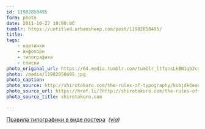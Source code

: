 ```yaml
---
id: 11982850495
form: photo
date: 2011-10-27 10:00:06
tumblr: https://untitled.urbansheep.com/post/11982850495/
title:
tags:
    - картинки
    - инфопорн
    - типографика
    - списки
photo_original_url: https://64.media.tumblr.com/tumblr_ltfqnsLkBN1qb2cg0o1_1280.jpg
photo: /media/11982850495.jpg
photo_caption: 
photo_source: http://shirotokuro.com/the-rules-of-typography/kobjdk6eooujtzmfs2prrek6o1_1280/
photo_source_url: https://href.li/?http://shirotokuro.com/the-rules-of-typography/kobjdk6eooujtzmfs2prrek6o1_1280/
photo_source_title: shirotokuro.com

---
```


<p><a href="http://shirotokuro.com/the-rules-of-typography/kobjdk6eooujtzmfs2prrek6o1_1280/">Правила типографики в виде постера</a>&nbsp; <em>(<a href="http://curiositycounts.com/post/11745438686">via</a>)</em></p>

